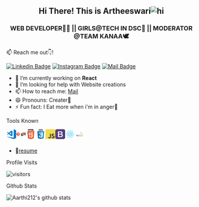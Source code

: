<h2 align="center">Hi There! This is Artheeswari<img src="https://user-images.githubusercontent.com/1303154/88677602-1635ba80-d120-11ea-84d8-d263ba5fc3c0.gif" width="28px" alt="hi"></h2>

<h3 align="center">WEB DEVELOPER👩‍💻 || GIRLS@TECH IN DSC🧚 || MODERATOR @TEAM KANAA🕊️</h3>

:mailbox: Reach me out👇!

[![Linkedin Badge](https://img.shields.io/badge/Linkedin-0e76a8?style=flat&labelColor=0e76a8&logo=linkedin&logoColor=white)](https://www.linkedin.com/in/aarthi212/)
[![Instagram Badge](https://img.shields.io/badge/Insta-e84393?style=flat&labelColor=e84393&logo=instagram&logoColor=white)](https://instagram.com/idealever212)
[![Mail Badge](https://img.shields.io/badge/Mail-c0392b?style=flat&labelColor=c0392b&logo=gmail&logoColor=white)](mailto:urown212@gmail.com)


- 🔭 I’m currently working on **React** 
- 🤔 I’m looking for help with Website creations
- 📫 How to reach me: [Mail](https://mail.google.com/mail/?tab=om&authuser=0)
- 😄 Pronouns: Creater🤙
- ⚡ Fun fact: I Eat more when i'm in anger🤫

Tools Known

<img align="left" alt="Visual Studio Code" width="26px" src="https://raw.githubusercontent.com/github/explore/80688e429a7d4ef2fca1e82350fe8e3517d3494d/topics/visual-studio-code/visual-studio-code.png" />

<img align="left" alt="Git" width="26px" src="https://raw.githubusercontent.com/github/explore/80688e429a7d4ef2fca1e82350fe8e3517d3494d/topics/git/git.png" />

<img align="left" alt="HTML5" width="26px" src="https://raw.githubusercontent.com/github/explore/80688e429a7d4ef2fca1e82350fe8e3517d3494d/topics/html/html.png" />

<img align="left" alt="CSS" width="26px" src="https://raw.githubusercontent.com/github/explore/80688e429a7d4ef2fca1e82350fe8e3517d3494d/topics/css/css.png" />

<img align="left" alt="JavaScript" width="26px" src="https://raw.githubusercontent.com/github/explore/80688e429a7d4ef2fca1e82350fe8e3517d3494d/topics/javascript/javascript.png" />

<img align="left" alt="bootstrap" width="26px" src="https://raw.githubusercontent.com/github/explore/80688e429a7d4ef2fca1e82350fe8e3517d3494d/topics/bootstrap/bootstrap.png" />

<img align="left" alt="React" width="26px" src="https://raw.githubusercontent.com/github/explore/80688e429a7d4ef2fca1e82350fe8e3517d3494d/topics/react/react.png" />

<img align="left" alt="MySQL" width="26px" src="https://raw.githubusercontent.com/github/explore/80688e429a7d4ef2fca1e82350fe8e3517d3494d/topics/mysql/mysql.png" />
<br />
<br />

- :paperclip:[resume](https://drive.google.com/file/d/16CnQfU0zokKQpS_cU6xcqQe-OnxQA-Hr/view?usp=sharing)


Profile Visits 

![visitors](https://visitor-badge.glitch.me/badge?page_id=Aarthi212.Aarthi212)

Github Stats

![Aarthi212's github stats](https://github-readme-stats.vercel.app/api?username=Aarthi212&count_private=true&theme=tokyonight&hide=contribs,prs)

</details>



